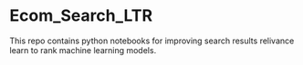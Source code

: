 # Ecom_Search_LTR

This repo contains python notebooks for improving search results relivance learn to rank machine learning models.
